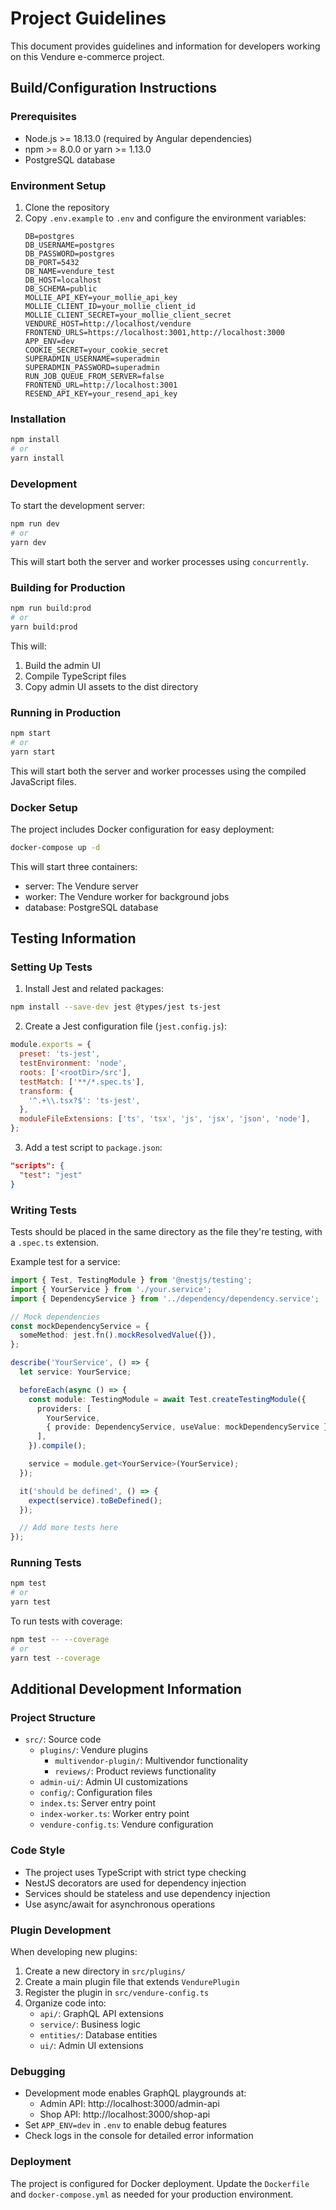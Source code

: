 # Project Guidelines

This document provides guidelines and information for developers working on this Vendure e-commerce project.

## Build/Configuration Instructions

### Prerequisites

- Node.js >= 18.13.0 (required by Angular dependencies)
- npm >= 8.0.0 or yarn >= 1.13.0
- PostgreSQL database

### Environment Setup

1. Clone the repository
2. Copy `.env.example` to `.env` and configure the environment variables:
   ```
   DB=postgres
   DB_USERNAME=postgres
   DB_PASSWORD=postgres
   DB_PORT=5432
   DB_NAME=vendure_test
   DB_HOST=localhost
   DB_SCHEMA=public
   MOLLIE_API_KEY=your_mollie_api_key
   MOLLIE_CLIENT_ID=your_mollie_client_id
   MOLLIE_CLIENT_SECRET=your_mollie_client_secret
   VENDURE_HOST=http://localhost/vendure
   FRONTEND_URLS=https://localhost:3001,http://localhost:3000
   APP_ENV=dev
   COOKIE_SECRET=your_cookie_secret
   SUPERADMIN_USERNAME=superadmin
   SUPERADMIN_PASSWORD=superadmin
   RUN_JOB_QUEUE_FROM_SERVER=false
   FRONTEND_URL=http://localhost:3001
   RESEND_API_KEY=your_resend_api_key
   ```

### Installation

```bash
npm install
# or
yarn install
```

### Development

To start the development server:

```bash
npm run dev
# or
yarn dev
```

This will start both the server and worker processes using `concurrently`.

### Building for Production

```bash
npm run build:prod
# or
yarn build:prod
```

This will:
1. Build the admin UI
2. Compile TypeScript files
3. Copy admin UI assets to the dist directory

### Running in Production

```bash
npm start
# or
yarn start
```

This will start both the server and worker processes using the compiled JavaScript files.

### Docker Setup

The project includes Docker configuration for easy deployment:

```bash
docker-compose up -d
```

This will start three containers:
- server: The Vendure server
- worker: The Vendure worker for background jobs
- database: PostgreSQL database

## Testing Information

### Setting Up Tests

1. Install Jest and related packages:

```bash
npm install --save-dev jest @types/jest ts-jest
```

2. Create a Jest configuration file (`jest.config.js`):

```javascript
module.exports = {
  preset: 'ts-jest',
  testEnvironment: 'node',
  roots: ['<rootDir>/src'],
  testMatch: ['**/*.spec.ts'],
  transform: {
    '^.+\\.tsx?$': 'ts-jest',
  },
  moduleFileExtensions: ['ts', 'tsx', 'js', 'jsx', 'json', 'node'],
};
```

3. Add a test script to `package.json`:

```json
"scripts": {
  "test": "jest"
}
```

### Writing Tests

Tests should be placed in the same directory as the file they're testing, with a `.spec.ts` extension.

Example test for a service:

```typescript
import { Test, TestingModule } from '@nestjs/testing';
import { YourService } from './your.service';
import { DependencyService } from '../dependency/dependency.service';

// Mock dependencies
const mockDependencyService = {
  someMethod: jest.fn().mockResolvedValue({}),
};

describe('YourService', () => {
  let service: YourService;

  beforeEach(async () => {
    const module: TestingModule = await Test.createTestingModule({
      providers: [
        YourService,
        { provide: DependencyService, useValue: mockDependencyService },
      ],
    }).compile();

    service = module.get<YourService>(YourService);
  });

  it('should be defined', () => {
    expect(service).toBeDefined();
  });

  // Add more tests here
});
```

### Running Tests

```bash
npm test
# or
yarn test
```

To run tests with coverage:

```bash
npm test -- --coverage
# or
yarn test --coverage
```

## Additional Development Information

### Project Structure

- `src/`: Source code
  - `plugins/`: Vendure plugins
    - `multivendor-plugin/`: Multivendor functionality
    - `reviews/`: Product reviews functionality
  - `admin-ui/`: Admin UI customizations
  - `config/`: Configuration files
  - `index.ts`: Server entry point
  - `index-worker.ts`: Worker entry point
  - `vendure-config.ts`: Vendure configuration

### Code Style

- The project uses TypeScript with strict type checking
- NestJS decorators are used for dependency injection
- Services should be stateless and use dependency injection
- Use async/await for asynchronous operations

### Plugin Development

When developing new plugins:

1. Create a new directory in `src/plugins/`
2. Create a main plugin file that extends `VendurePlugin`
3. Register the plugin in `src/vendure-config.ts`
4. Organize code into:
   - `api/`: GraphQL API extensions
   - `service/`: Business logic
   - `entities/`: Database entities
   - `ui/`: Admin UI extensions

### Debugging

- Development mode enables GraphQL playgrounds at:
  - Admin API: http://localhost:3000/admin-api
  - Shop API: http://localhost:3000/shop-api
- Set `APP_ENV=dev` in `.env` to enable debug features
- Check logs in the console for detailed error information

### Deployment

The project is configured for Docker deployment. Update the `Dockerfile` and `docker-compose.yml` as needed for your production environment.